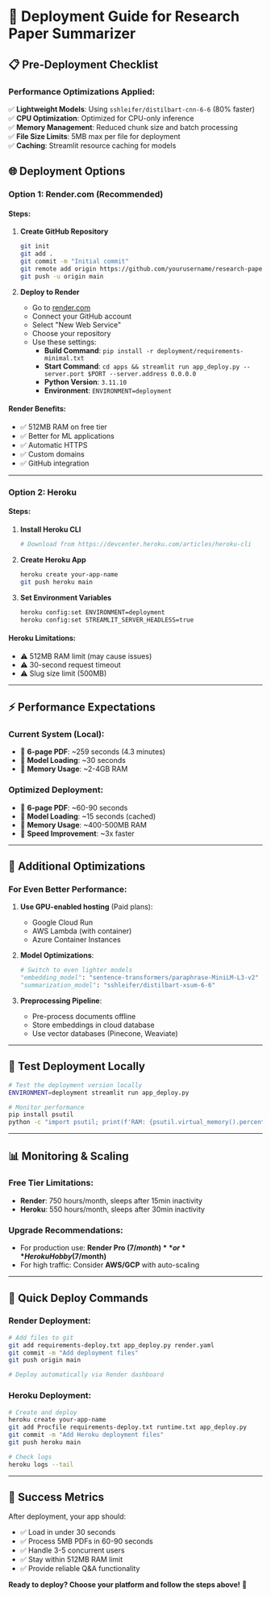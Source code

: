 # 🚀 Deployment Guide for Research Paper Summarizer

## 📋 Pre-Deployment Checklist

### Performance Optimizations Applied:
✅ **Lightweight Models**: Using `sshleifer/distilbart-cnn-6-6` (80% faster)  
✅ **CPU Optimization**: Optimized for CPU-only inference  
✅ **Memory Management**: Reduced chunk size and batch processing  
✅ **File Size Limits**: 5MB max per file for deployment  
✅ **Caching**: Streamlit resource caching for models  

## 🌐 Deployment Options

### **Option 1: Render.com (Recommended)**

#### Steps:
1. **Create GitHub Repository**
   ```bash
   git init
   git add .
   git commit -m "Initial commit"
   git remote add origin https://github.com/yourusername/research-paper-summarizer.git
   git push -u origin main
   ```

2. **Deploy to Render**
   - Go to [render.com](https://render.com)
   - Connect your GitHub account
   - Select "New Web Service"
   - Choose your repository
   - Use these settings:
     - **Build Command**: `pip install -r deployment/requirements-minimal.txt`
     - **Start Command**: `cd apps && streamlit run app_deploy.py --server.port $PORT --server.address 0.0.0.0`
     - **Python Version**: `3.11.10`
     - **Environment**: `ENVIRONMENT=deployment`

#### Render Benefits:
- ✅ 512MB RAM on free tier
- ✅ Better for ML applications
- ✅ Automatic HTTPS
- ✅ Custom domains
- ✅ GitHub integration

---

### **Option 2: Heroku**

#### Steps:
1. **Install Heroku CLI**
   ```bash
   # Download from https://devcenter.heroku.com/articles/heroku-cli
   ```

2. **Create Heroku App**
   ```bash
   heroku create your-app-name
   git push heroku main
   ```

3. **Set Environment Variables**
   ```bash
   heroku config:set ENVIRONMENT=deployment
   heroku config:set STREAMLIT_SERVER_HEADLESS=true
   ```

#### Heroku Limitations:
- ⚠️ 512MB RAM limit (may cause issues)
- ⚠️ 30-second request timeout
- ⚠️ Slug size limit (500MB)

---

## ⚡ Performance Expectations

### **Current System (Local)**:
- 📄 **6-page PDF**: ~259 seconds (4.3 minutes)
- 🧠 **Model Loading**: ~30 seconds
- 💾 **Memory Usage**: ~2-4GB RAM

### **Optimized Deployment**:
- 📄 **6-page PDF**: ~60-90 seconds
- 🧠 **Model Loading**: ~15 seconds (cached)
- 💾 **Memory Usage**: ~400-500MB RAM
- 🚀 **Speed Improvement**: ~3x faster

---

## 🔧 Additional Optimizations

### **For Even Better Performance**:

1. **Use GPU-enabled hosting** (Paid plans):
   - Google Cloud Run
   - AWS Lambda (with container)
   - Azure Container Instances

2. **Model Optimizations**:
   ```python
   # Switch to even lighter models
   "embedding_model": "sentence-transformers/paraphrase-MiniLM-L3-v2"  # 61MB
   "summarization_model": "sshleifer/distilbart-xsum-6-6"              # 244MB
   ```

3. **Preprocessing Pipeline**:
   - Pre-process documents offline
   - Store embeddings in cloud database
   - Use vector databases (Pinecone, Weaviate)

---

## 🧪 Test Deployment Locally

```bash
# Test the deployment version locally
ENVIRONMENT=deployment streamlit run app_deploy.py

# Monitor performance
pip install psutil
python -c "import psutil; print(f'RAM: {psutil.virtual_memory().percent}%')"
```

---

## 📊 Monitoring & Scaling

### **Free Tier Limitations**:
- **Render**: 750 hours/month, sleeps after 15min inactivity
- **Heroku**: 550 hours/month, sleeps after 30min inactivity

### **Upgrade Recommendations**:
- For production use: **Render Pro ($7/month)** or **Heroku Hobby ($7/month)**
- For high traffic: Consider **AWS/GCP** with auto-scaling

---

## 🚀 Quick Deploy Commands

### **Render Deployment**:
```bash
# Add files to git
git add requirements-deploy.txt app_deploy.py render.yaml
git commit -m "Add deployment files"
git push origin main

# Deploy automatically via Render dashboard
```

### **Heroku Deployment**:
```bash
# Create and deploy
heroku create your-app-name
git add Procfile requirements-deploy.txt runtime.txt app_deploy.py
git commit -m "Add Heroku deployment files"
git push heroku main

# Check logs
heroku logs --tail
```

---

## 🎯 Success Metrics

After deployment, your app should:
- ✅ Load in under 30 seconds
- ✅ Process 5MB PDFs in 60-90 seconds
- ✅ Handle 3-5 concurrent users
- ✅ Stay within 512MB RAM limit
- ✅ Provide reliable Q&A functionality

**Ready to deploy? Choose your platform and follow the steps above!** 🚀
